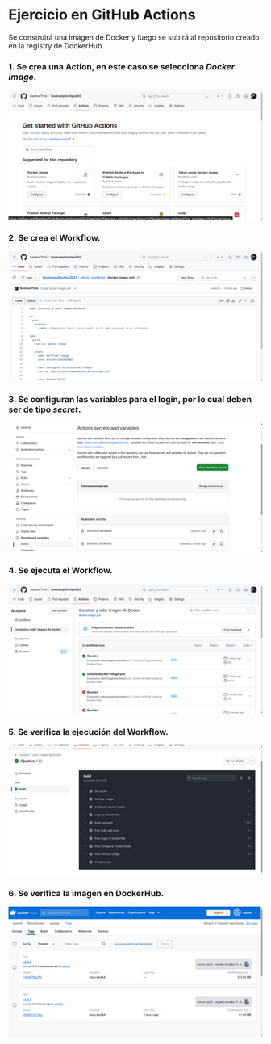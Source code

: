 # Ejercicio en GitHub Actions

Se construirá una imagen de Docker y luego se subirá al repositorio creado en la registry de DockerHub.

### 1. Se crea una Action, en este caso se selecciona _Docker image_.

<img src="./images/1.png">

### 2. Se crea el Workflow.

<img src="./images/2.png">

### 3. Se configuran las variables para el login, por lo cual deben ser de tipo _secret_.

<img src="./images/3.png">

### 4. Se ejecuta el Workflow.

<img src="./images/4.png">

### 5. Se verifica la ejecución del Workflow.

<img src="./images/5.png">

### 6. Se verifica la imagen en DockerHub.

<img src="./images/6.png">